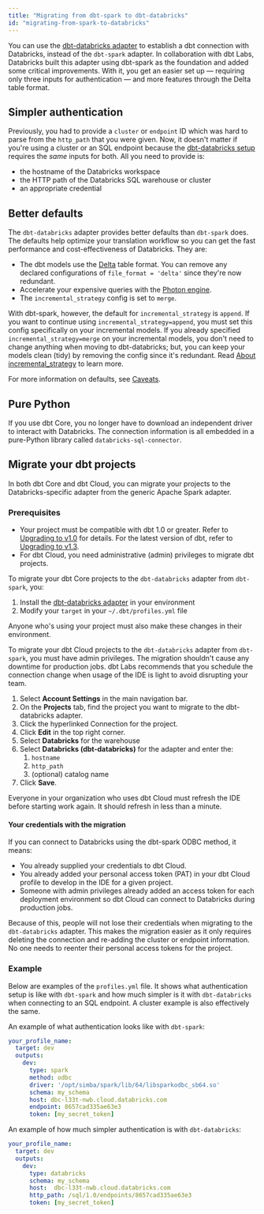 ```yaml
---
title: "Migrating from dbt-spark to dbt-databricks"
id: "migrating-from-spark-to-databricks"
---
```


You can use the [dbt-databricks adapter](https://github.com/databricks/dbt-databricks) to establish a dbt connection with Databricks, instead of the `dbt-spark` adapter. In collaboration with dbt Labs, Databricks built this adapter using dbt-spark as the foundation and added some critical improvements. With it, you get an easier set up &mdash; requiring only three inputs for authentication &mdash; and more features through the Delta table format.

## Simpler authentication

Previously, you had to provide a `cluster` or `endpoint` ID which was hard to parse from the `http_path` that you were given. Now, it doesn't matter if you're using a cluster or an SQL endpoint because the [dbt-databricks setup](/reference/warehouse-setups/databricks-setup) requires the _same_ inputs for both. All you need to provide is:
- the hostname of the Databricks workspace
- the HTTP path of the Databricks SQL warehouse or cluster
- an appropriate credential

## Better defaults

The `dbt-databricks` adapter provides better defaults than `dbt-spark` does. The defaults help optimize your translation workflow so you can get the fast performance and cost-effectiveness of Databricks. They are:

- The dbt models use the [Delta](https://docs.databricks.com/delta/index.html) table format. You can remove any declared configurations of `file_format = 'delta'` since they're now redundant.
- Accelerate your expensive queries with the [Photon engine](https://docs.databricks.com/runtime/photon.html).
- The `incremental_strategy` config is set to `merge`.

With dbt-spark, however, the default for `incremental_strategy` is `append`. If you want to continue using `incremental_strategy=append`, you must set this config specifically on your incremental models. If you already specified `incremental_strategy=merge` on your incremental models, you don't need to change anything when moving to dbt-databricks; but, you can keep your models clean (tidy) by removing the config since it's redundant. Read [About incremental_strategy](/docs/build/incremental-models#about-incremental_strategy) to learn more.

For more information on defaults, see [Caveats](/reference/warehouse-setups/databricks-setup#caveats).

## Pure Python

If you use dbt Core, you no longer have to download an independent driver to interact with Databricks. The connection information is all embedded in a pure-Python library called `databricks-sql-connector`.


## Migrate your dbt projects

In both dbt Core and dbt Cloud, you can migrate your projects to the Databricks-specific adapter from the generic Apache Spark adapter.

### Prerequisites

- Your project must be compatible with dbt 1.0 or greater. Refer to [Upgrading to v1.0](/guides/migration/versions/upgrading-to-v1.0) for details. For the latest version of dbt, refer to [Upgrading to v1.3](/guides/migration/versions/upgrading-to-v1.3).
- For dbt Cloud, you need administrative (admin) privileges to migrate dbt projects.

<!-- tabs for dbt Core and dbt Cloud -->
<Tabs>

<TabItem value="core" label="dbt Core">

To migrate your dbt Core projects to the `dbt-databricks` adapter from `dbt-spark`, you:
1. Install the [dbt-databricks adapter](https://github.com/databricks/dbt-databricks) in your environment
1. Modify your `target` in your `~/.dbt/profiles.yml` file

Anyone who's using your project must also make these changes in their environment.

</TabItem>

<TabItem value="cloud" label="dbt Cloud">

To migrate your dbt Cloud projects to the `dbt-databricks` adapter from `dbt-spark`, you must have admin privileges. The migration shouldn't cause any downtime for production jobs. dbt Labs recommends that you schedule the connection change when usage of the IDE is light to avoid disrupting your team.

1. Select **Account Settings** in the main navigation bar.
2. On the **Projects** tab, find the project you want to migrate to the dbt-databricks adapter.
3. Click the hyperlinked Connection for the project.
4. Click **Edit** in the top right corner.
5. Select **Databricks** for the warehouse
6. Select **Databricks (dbt-databricks)** for the adapter and enter the:
    1. `hostname`
    2. `http_path`
    3. (optional) catalog name
7. Click **Save**.

Everyone in your organization who uses dbt Cloud must refresh the IDE before starting work again. It should refresh in less than a minute.

#### Your credentials with the migration

If you can connect to Databricks using the dbt-spark ODBC method, it means:

- You already supplied your credentials to dbt Cloud.
- You already added your personal access token (PAT) in your dbt Cloud profile to develop in the IDE for a given project.
- Someone with admin privileges already added an access token for each deployment environment so dbt Cloud can connect to Databricks during production jobs.

Because of this, people will not lose their credentials when migrating to the `dbt-databricks` adapter. This makes the migration easier as it only requires deleting the connection and re-adding the cluster or endpoint information. No one needs to reenter their personal access tokens for the project.

</TabItem>

</Tabs>

<!-- End tabs for dbt Cloud and dbt Core -->

### Example

Below are examples of the `profiles.yml` file. It shows what authentication setup is like with `dbt-spark` and how much simpler is it with `dbt-databricks` when connecting to an SQL endpoint. A cluster example is also effectively the same.


An example of what authentication looks like with `dbt-spark`:

<File name='~/.dbt/profiles.yml'>

```yaml
your_profile_name:
  target: dev
  outputs:
    dev:
      type: spark
      method: odbc
      driver: '/opt/simba/spark/lib/64/libsparkodbc_sb64.so'
      schema: my_schema
      host: dbc-l33t-nwb.cloud.databricks.com
      endpoint: 8657cad335ae63e3
      token: [my_secret_token]

```

</File>

An example of how much simpler authentication is with `dbt-databricks`:

<File name='~/.dbt/profiles.yml'>

```yaml
your_profile_name:
  target: dev
  outputs:
    dev:
      type: databricks
      schema: my_schema
      host:  dbc-l33t-nwb.cloud.databricks.com
      http_path: /sql/1.0/endpoints/8657cad335ae63e3
      token: [my_secret_token]
```

</File>
